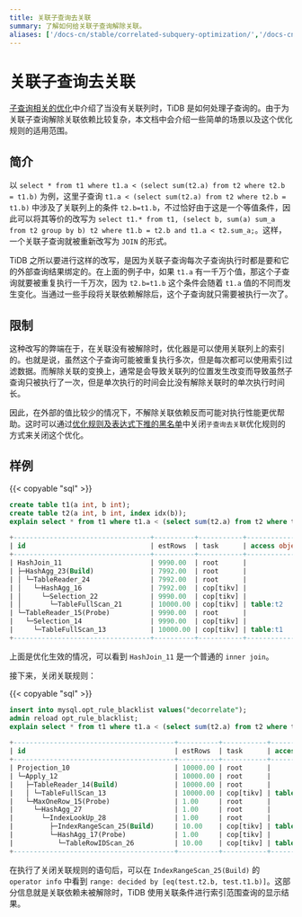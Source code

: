 ```yaml
---
title: 关联子查询去关联
summary: 了解如何给关联子查询解除关联。
aliases: ['/docs-cn/stable/correlated-subquery-optimization/','/docs-cn/v4.0/correlated-subquery-optimization/']
---
```


# 关联子查询去关联

[子查询相关的优化](/subquery-optimization.md)中介绍了当没有关联列时，TiDB 是如何处理子查询的。由于为关联子查询解除关联依赖比较复杂，本文档中会介绍一些简单的场景以及这个优化规则的适用范围。

## 简介

以 `select * from t1 where t1.a < (select sum(t2.a) from t2 where t2.b = t1.b)` 为例，这里子查询 `t1.a < (select sum(t2.a) from t2 where t2.b = t1.b)` 中涉及了关联列上的条件 `t2.b=t1.b`，不过恰好由于这是一个等值条件，因此可以将其等价的改写为 `select t1.* from t1, (select b, sum(a) sum_a from t2 group by b) t2 where t1.b = t2.b and t1.a < t2.sum_a;`。这样，一个关联子查询就被重新改写为 `JOIN` 的形式。

TiDB 之所以要进行这样的改写，是因为关联子查询每次子查询执行时都是要和它的外部查询结果绑定的。在上面的例子中，如果 `t1.a` 有一千万个值，那这个子查询就要被重复执行一千万次，因为 `t2.b=t1.b` 这个条件会随着 `t1.a` 值的不同而发生变化。当通过一些手段将关联依赖解除后，这个子查询就只需要被执行一次了。

## 限制

这种改写的弊端在于，在关联没有被解除时，优化器是可以使用关联列上的索引的。也就是说，虽然这个子查询可能被重复执行多次，但是每次都可以使用索引过滤数据。而解除关联的变换上，通常是会导致关联列的位置发生改变而导致虽然子查询只被执行了一次，但是单次执行的时间会比没有解除关联时的单次执行时间长。

因此，在外部的值比较少的情况下，不解除关联依赖反而可能对执行性能更优帮助。这时可以通过[优化规则及表达式下推的黑名单](/blacklist-control-plan.md)中关闭`子查询去关联`优化规则的方式来关闭这个优化。

## 样例

{{< copyable "sql" >}}

```sql
create table t1(a int, b int);
create table t2(a int, b int, index idx(b));
explain select * from t1 where t1.a < (select sum(t2.a) from t2 where t2.b = t1.b);
```

```sql
+----------------------------------+----------+-----------+---------------+-----------------------------------------------------------------------------------------+
| id                               | estRows  | task      | access object | operator info                                                                           |
+----------------------------------+----------+-----------+---------------+-----------------------------------------------------------------------------------------+
| HashJoin_11                      | 9990.00  | root      |               | inner join, equal:[eq(test.t1.b, test.t2.b)], other cond:lt(cast(test.t1.a), Column#7)  |
| ├─HashAgg_23(Build)              | 7992.00  | root      |               | group by:test.t2.b, funcs:sum(Column#8)->Column#7, funcs:firstrow(test.t2.b)->test.t2.b |
| │ └─TableReader_24               | 7992.00  | root      |               | data:HashAgg_16                                                                         |
| │   └─HashAgg_16                 | 7992.00  | cop[tikv] |               | group by:test.t2.b, funcs:sum(test.t2.a)->Column#8                                      |
| │     └─Selection_22             | 9990.00  | cop[tikv] |               | not(isnull(test.t2.b))                                                                  |
| │       └─TableFullScan_21       | 10000.00 | cop[tikv] | table:t2      | keep order:false, stats:pseudo                                                          |
| └─TableReader_15(Probe)          | 9990.00  | root      |               | data:Selection_14                                                                       |
|   └─Selection_14                 | 9990.00  | cop[tikv] |               | not(isnull(test.t1.b))                                                                  |
|     └─TableFullScan_13           | 10000.00 | cop[tikv] | table:t1      | keep order:false, stats:pseudo                                                          |
+----------------------------------+----------+-----------+---------------+-----------------------------------------------------------------------------------------+

```

上面是优化生效的情况，可以看到 `HashJoin_11` 是一个普通的 `inner join`。

接下来，关闭关联规则：

{{< copyable "sql" >}}

```sql
insert into mysql.opt_rule_blacklist values("decorrelate");
admin reload opt_rule_blacklist;
explain select * from t1 where t1.a < (select sum(t2.a) from t2 where t2.b = t1.b);
```

```sql
+----------------------------------------+----------+-----------+------------------------+------------------------------------------------------------------------------+
| id                                     | estRows  | task      | access object          | operator info                                                                |
+----------------------------------------+----------+-----------+------------------------+------------------------------------------------------------------------------+
| Projection_10                          | 10000.00 | root      |                        | test.t1.a, test.t1.b                                                         |
| └─Apply_12                             | 10000.00 | root      |                        | CARTESIAN inner join, other cond:lt(cast(test.t1.a), Column#7)               |
|   ├─TableReader_14(Build)              | 10000.00 | root      |                        | data:TableFullScan_13                                                        |
|   │ └─TableFullScan_13                 | 10000.00 | cop[tikv] | table:t1               | keep order:false, stats:pseudo                                               |
|   └─MaxOneRow_15(Probe)                | 1.00     | root      |                        |                                                                              |
|     └─HashAgg_27                       | 1.00     | root      |                        | funcs:sum(Column#10)->Column#7                                               |
|       └─IndexLookUp_28                 | 1.00     | root      |                        |                                                                              |
|         ├─IndexRangeScan_25(Build)     | 10.00    | cop[tikv] | table:t2, index:idx(b) | range: decided by [eq(test.t2.b, test.t1.b)], keep order:false, stats:pseudo |
|         └─HashAgg_17(Probe)            | 1.00     | cop[tikv] |                        | funcs:sum(test.t2.a)->Column#10                                              |
|           └─TableRowIDScan_26          | 10.00    | cop[tikv] | table:t2               | keep order:false, stats:pseudo                                               |
+----------------------------------------+----------+-----------+------------------------+------------------------------------------------------------------------------+
```

在执行了关闭关联规则的语句后，可以在 `IndexRangeScan_25(Build)` 的 `operator info` 中看到 `range: decided by [eq(test.t2.b, test.t1.b)]`。这部分信息就是关联依赖未被解除时，TiDB 使用关联条件进行索引范围查询的显示结果。
